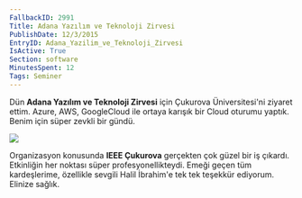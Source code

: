 ```yaml
---
FallbackID: 2991
Title: Adana Yazılım ve Teknoloji Zirvesi
PublishDate: 12/3/2015
EntryID: Adana_Yazilim_ve_Teknoloji_Zirvesi
IsActive: True
Section: software
MinutesSpent: 12
Tags: Seminer
---
```

Dün **Adana Yazılım ve Teknoloji Zirvesi** için Çukurova Üniversitesi'ni ziyaret ettim. Azure, AWS, GoogleCloud ile ortaya karışık bir Cloud oturumu yaptık. Benim için süper zevkli bir gündü. 

![](http://blob.daron.yondem.com/assets/2991/adana.jpg)

Organizasyon konusunda **IEEE Çukurova** gerçekten çok güzel bir iş çıkardı. Etkinliğin her noktası süper profesyonellikteydi. Emeği geçen tüm kardeşlerime, özellikle sevgili Halil İbrahim'e tek tek teşekkür ediyorum. Elinize sağlık.
